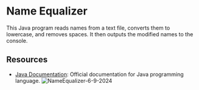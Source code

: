 # Name Equalizer

This Java program reads names from a text file, converts them to lowercase, and removes spaces. It then outputs the modified names to the console.

## Resources
- [Java Documentation](https://docs.oracle.com/javase/8/docs/api/): Official documentation for Java programming language.
![NameEqualizer-6-9-2024](https://github.com/1xProdifer/NameEqualizer/assets/170844817/9a18ad19-e318-47e0-947b-c9a75edb374c)
